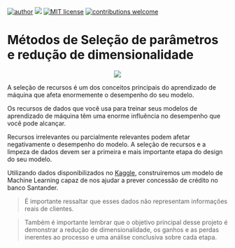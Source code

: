 [![author](https://img.shields.io/badge/author-PhilipeSantos-red.svg)](https://www.linkedin.com/in/philipe-santos-0a2633179/) [![](https://img.shields.io/badge/python-3.7+-blue.svg)](https://www.python.org/downloads/release/python-365/) [![MIT license](https://img.shields.io/badge/License-MIT-blue.svg)](http://perso.crans.org/besson/LICENSE.html)
[![contributions welcome](https://img.shields.io/badge/contributions-welcome-brightgreen.svg?style=flat)](https://github.com/philipesantos136/Portfolio/issues)

# Métodos de Seleção de parâmetros e redução de dimensionalidade

<p align="center" >
  <img src="https://miro.medium.com/max/694/0*gz5XuPZfN0wAi66I" >
</p>

A seleção de recursos é um dos conceitos principais do aprendizado de máquina que afeta enormemente o desempenho do seu modelo.

Os recursos de dados que você usa para treinar seus modelos de aprendizado de máquina têm uma enorme influência no desempenho que você pode alcançar.

Recursos irrelevantes ou parcialmente relevantes podem afetar negativamente o desempenho do modelo.
A seleção de recursos e a limpeza de dados devem ser a primeira e mais importante etapa do design do seu modelo.

Utilizando dados disponibilizados no [Kaggle]('https://kaggle.com/'), construiremos um modelo de Machine Learning capaz de nos ajudar a prever concessão de crédito no banco Santander.

> É importante ressaltar que esses dados não representam informações reais de clientes.

> Também é importante lembrar que o objetivo principal desse projeto é demonstrar a redução de dimensionalidade, os ganhos e as perdas inerentes ao processo e uma análise conclusiva sobre cada etapa.
